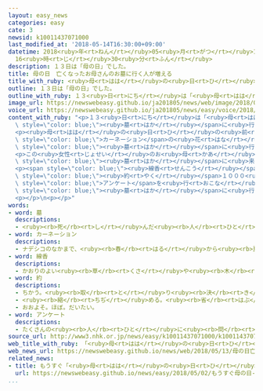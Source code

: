 ```yaml
---
layout: easy_news
categories: easy
cate: 3
newsid: k10011437071000
last_modified_at: '2018-05-14T16:30:00+09:00'
datetime: 2018<ruby>年<rt>ねん</rt></ruby>05<ruby>月<rt>がつ</rt></ruby>14<ruby>日<rt>にち</rt></ruby>
  16<ruby>時<rt>じ</rt></ruby>30<ruby>分<rt>ふん</rt></ruby>
description: １３日は「母の日」でした。
title: 母の日　亡くなったお母さんのお墓に行く人が増える
title_with_ruby: <ruby>母<rt>はは</rt></ruby>の<ruby>日<rt>ひ</rt></ruby>　<ruby>亡<rt>な</rt></ruby>くなったお<ruby>母<rt>かあ</rt></ruby>さんのお<ruby>墓<rt>はか</rt></ruby>に<ruby>行<rt>い</rt></ruby>く<ruby>人<rt>ひと</rt></ruby>が<ruby>増<rt>ふ</rt></ruby>える
outline: １３日は「母の日」でした。
outline_with_ruby: １３<ruby>日<rt>にち</rt></ruby>は「<ruby>母<rt>はは</rt></ruby>の<ruby>日<rt>ひ</rt></ruby>」でした。
image_url: https://newswebeasy.github.io/ja201805/news/web/image/2018/05/13/K10011437071_1805131900_1805131905_01_02.jpg
voice_url: https://newswebeasy.github.io/ja201805/news/easy/voice/2018/05/14/k10011437071000.mp4
content_with_ruby: "<p>１３<ruby>日<rt>にち</rt></ruby>は「<ruby>母<rt>はは</rt></ruby>の<ruby>日<rt>ひ</rt></ruby>」でした。お<ruby>母<rt>かあ</rt></ruby>さんに「いつもありがとう」という<ruby>気持<rt>きも</rt></ruby>ちを<ruby>伝<rt>つた</rt></ruby>える<ruby>日<rt>ひ</rt></ruby>です。<ruby>最近<rt>さいきん</rt></ruby>は<ruby>亡<rt>な</rt></ruby>くなったお<ruby>母<rt>かあ</rt></ruby>さんのお<span\
  \ style=\"color: blue;\"><ruby>墓<rt>はか</rt></ruby></span>に<ruby>行<rt>い</rt></ruby>く<ruby>人<rt>ひと</rt></ruby>が<ruby>増<rt>ふ</rt></ruby>えています。</p>\n\
  <p><ruby>母<rt>はは</rt></ruby>の<ruby>日<rt>ひ</rt></ruby>の<ruby>前<rt>まえ</rt></ruby>の<ruby>日<rt>ひ</rt></ruby>、５０<ruby>歳<rt>さい</rt></ruby>ぐらいの<ruby>女性<rt>じょせい</rt></ruby>が、<span\
  \ style=\"color: blue;\">カーネーション</span>の<ruby>花<rt>はな</rt></ruby>を<ruby>持<rt>も</rt></ruby>って<ruby>横浜市<rt>よこはまし</rt></ruby>にあるお<ruby>母<rt>かあ</rt></ruby>さんのお<span\
  \ style=\"color: blue;\"><ruby>墓<rt>はか</rt></ruby></span>に<ruby>行<rt>い</rt></ruby>きました。</p>\n\
  <p>この<ruby>女性<rt>じょせい</rt></ruby>のお<ruby>母<rt>かあ</rt></ruby>さんは、１１<ruby>年<rt>ねん</rt></ruby><ruby>前<rt>まえ</rt></ruby>に７６<ruby>歳<rt>さい</rt></ruby>で<ruby>亡<rt>な</rt></ruby>くなりました。<ruby>女性<rt>じょせい</rt></ruby>は「もう<ruby>会<rt>あ</rt></ruby>うことはできませんが、ここに<ruby>来<rt>き</rt></ruby>たら<ruby>会<rt>あ</rt></ruby>うことができるような<ruby>気持<rt>きも</rt></ruby>ちになります。<ruby>今<rt>いま</rt></ruby>は<ruby>母<rt>はは</rt></ruby>の<ruby>日<rt>ひ</rt></ruby>にお<span\
  \ style=\"color: blue;\"><ruby>墓<rt>はか</rt></ruby></span>に<ruby>来<rt>く</rt></ruby>ることが、いちばんのプレゼントかなと<ruby>思<rt>おも</rt></ruby>います」と<ruby>話<rt>はな</rt></ruby>していました。</p>\n\
  <p><span style=\"color: blue;\"><ruby>線香<rt>せんこう</rt></ruby></span>の<ruby>会社<rt>かいしゃ</rt></ruby>が<span\
  \ style=\"color: blue;\"><ruby>約<rt>やく</rt></ruby></span>１０００<ruby>人<rt>にん</rt></ruby>に<span\
  \ style=\"color: blue;\">アンケート</span>を<ruby>行<rt>おこな</rt></ruby>うと、<ruby>去年<rt>きょねん</rt></ruby><ruby>母<rt>はは</rt></ruby>の<ruby>日<rt>ひ</rt></ruby>にお<span\
  \ style=\"color: blue;\"><ruby>墓<rt>はか</rt></ruby></span>に<ruby>行<rt>い</rt></ruby>ったと<ruby>答<rt>こた</rt></ruby>えた<ruby>人<rt>ひと</rt></ruby>は７７<ruby>人<rt>にん</rt></ruby>でした。１０<ruby>年<rt>ねん</rt></ruby><ruby>前<rt>まえ</rt></ruby>の１．５<ruby>倍<rt>ばい</rt></ruby>ぐらいに<ruby>増<rt>ふ</rt></ruby>えています。</p>\n\
  <p></p>\n<p></p>"
words:
- word: 墓
  descriptions:
  - <ruby><rb>死</rb><rt>し</rt></ruby>んだ<ruby><rb>人</rb><rt>ひと</rt></ruby>や、お<ruby><rb>骨</rb><rt>こつ</rt></ruby>をうめる<ruby><rb>所</rb><rt>ところ</rt></ruby>。また、そのしるし。
- word: カーネーション
  descriptions:
  - ナデシコのなかまで、<ruby><rb>春</rb><rt>はる</rt></ruby>から<ruby><rb>夏</rb><rt>なつ</rt></ruby>にかけて、<ruby><rb>赤</rb><rt>あか</rt></ruby>・<ruby><rb>白</rb><rt>しろ</rt></ruby>・ピンクなどの<ruby><rb>花</rb><rt>はな</rt></ruby>を<ruby><rb>咲</rb><rt>さ</rt></ruby>かせる<ruby><rb>草花</rb><rt>くさばな</rt></ruby>。<ruby><rb>母</rb><rt>はは</rt></ruby>の<ruby><rb>日</rb><rt>ひ</rt></ruby>のプレゼントに<ruby><rb>使</rb><rt>つか</rt></ruby>う。
- word: 線香
  descriptions:
  - かおりのよい<ruby><rb>草</rb><rt>くさ</rt></ruby>や<ruby><rb>木</rb><rt>き</rt></ruby>の<ruby><rb>葉</rb><rt>は</rt></ruby>の<ruby><rb>粉</rb><rt>こな</rt></ruby>を、<ruby><rb>線</rb><rt>せん</rt></ruby>のように<ruby><rb>細</rb><rt>ほそ</rt></ruby>く<ruby><rb>練</rb><rt>ね</rt></ruby>り<ruby><rb>固</rb><rt>かた</rt></ruby>めたもの。<ruby><rb>仏壇</rb><rt>ぶつだん</rt></ruby>などでたく。
- word: 約
  descriptions:
  - ちかう。<ruby><rb>取</rb><rt>と</rt></ruby>り<ruby><rb>決</rb><rt>き</rt></ruby>める。
  - <ruby><rb>縮</rb><rt>ちぢ</rt></ruby>める。<ruby><rb>省</rb><rt>はぶ</rt></ruby>く。<ruby><rb>簡単</rb><rt>かんたん</rt></ruby>にする。
  - おおよそ。ほぼ。だいたい。
- word: アンケート
  descriptions:
  - たくさんの<ruby><rb>人</rb><rt>ひと</rt></ruby>に<ruby><rb>問</rb><rt>と</rt></ruby>い<ruby><rb>合</rb><rt>あ</rt></ruby>わせ、<ruby><rb>答</rb><rt>こた</rt></ruby>えを<ruby><rb>書</rb><rt>か</rt></ruby>いてもらって、<ruby><rb>人</rb><rt>ひと</rt></ruby>の<ruby><rb>考</rb><rt>かんが</rt></ruby>えを<ruby><rb>調</rb><rt>しら</rt></ruby>べる<ruby><rb>方法</rb><rt>ほうほう</rt></ruby>。
source_url: http://www3.nhk.or.jp/news/easy/k10011437071000/k10011437071000.html
web_title_with_ruby: 「<ruby>母<rt>はは</rt></ruby>の<ruby>日<rt>ひ</rt></ruby>」<ruby>亡<rt>な</rt></ruby>くなった<ruby>母親<rt>ははおや</rt></ruby>に<ruby>感謝<rt>かんしゃ</rt></ruby>する<ruby>人<rt>ひと</rt></ruby>も
web_news_url: https://newswebeasy.github.io/news/web/2018/05/13/母の日亡くなった母親に感謝する人も
related_news:
- title: もうすぐ「<ruby>母<rt>はは</rt></ruby>の<ruby>日<rt>ひ</rt></ruby>」　カーネーションの<ruby>花<rt>はな</rt></ruby>を<ruby>市場<rt>いちば</rt></ruby>に<ruby>送<rt>おく</rt></ruby>る
  url: https://newswebeasy.github.io/news/easy/2018/05/02/もうすぐ母の日-カーネーションの花を市場に送る
...
```

